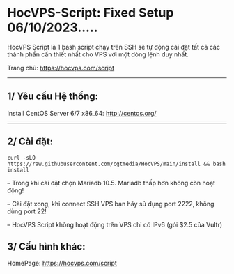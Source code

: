 HocVPS-Script: Fixed Setup 06/10/2023.....
===================

HocVPS Script là 1 bash script chạy trên SSH sẽ tự động cài đặt tất cả các thành phần cần thiết nhất cho VPS với một dòng lệnh duy nhất.

Trang chủ: https://hocvps.com/script

----------

1/ Yêu cầu Hệ thống:
-------------
Install CentOS Server 6/7 x86_64: http://centos.org/

----------


2/ Cài đặt:
-------------
```
curl -sLO https://raw.githubusercontent.com/cgtmedia/HocVPS/main/install && bash install

```

– Trong khi cài đặt chọn Mariadb 10.5. Mariadb thấp hơn không còn hoạt động!

– Cài đặt xong, khi connect SSH VPS bạn hãy sử dụng port 2222, không dùng port 22!

– HocVPS Script không hoạt động trên VPS chỉ có IPv6 (gói $2.5 của Vultr)

3/ Cấu hình khác:
---------------
HomePage: https://hocvps.com/script
